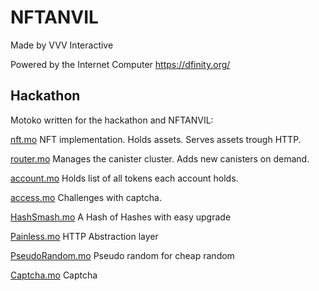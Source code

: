 # NFTANVIL

Made by VVV Interactive

Powered by the Internet Computer https://dfinity.org/

## Hackathon

Motoko written for the hackathon and NFTANVIL:

[nft.mo](https://github.com/infu/nftpkg/blob/main/src/ic/dropship/nft.mo) NFT implementation. Holds assets. Serves assets trough HTTP.

[router.mo](https://github.com/infu/nftpkg/blob/main/src/ic/dropship/router.mo) Manages the canister cluster. Adds new canisters on demand.

[account.mo](https://github.com/infu/nftpkg/blob/main/src/ic/dropship/account.mo) Holds list of all tokens each account holds.

[access.mo](https://github.com/infu/nftpkg/blob/main/src/ic/accesscontrol/access.mo) Challenges with captcha.


[HashSmash.mo](https://github.com/vvv-interactive/vvv.mo/blob/main/src/HashSmash.mo) A Hash of Hashes with easy upgrade

[Painless.mo](https://github.com/vvv-interactive/vvv.mo/blob/main/src/Painless.mo) HTTP Abstraction layer

[PseudoRandom.mo](https://github.com/vvv-interactive/vvv.mo/blob/main/src/PseudoRandom.mo) Pseudo random for cheap random

[Captcha.mo](https://github.com/vvv-interactive/vvv.mo/blob/main/src/Captcha.mo) Captcha
